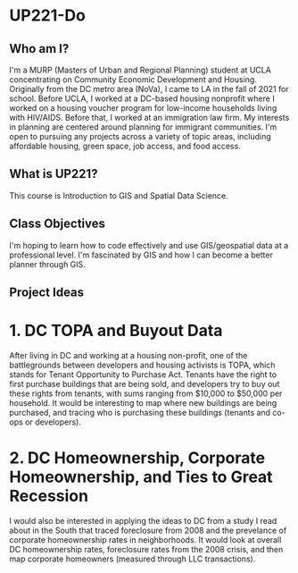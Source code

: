 # UP221-Do
## Who am I?
I'm a MURP (Masters of Urban and Regional Planning) student at UCLA concentrating on Community Economic Development and Housing. Originally from the DC metro area (NoVa), I came to LA in the fall of 2021 for school. Before UCLA, I worked at a DC-based housing nonprofit where I worked on a housing voucher program for low-income households living with HIV/AIDS. Before that, I worked at an immigration law firm. My interests in planning are centered around planning for immigrant communities. I'm open to pursuing any projects across a variety of topic areas, including affordable housing, green space, job access, and food access.
## What is UP221?
This course is Introduction to GIS and Spatial Data Science.
## Class Objectives
I'm hoping to learn how to code effectively and use GIS/geospatial data at a professional level. I'm fascinated by GIS and how I can become a better planner through GIS.
## Project Ideas
# 1. DC TOPA and Buyout Data
After living in DC and working at a housing non-profit, one of the battlegrounds between developers and housing activists is TOPA, which stands for Tenant Opportunity to Purchase Act. Tenants have the right to first purchase buildings that are being sold, and developers try to buy out these rights from tenants, with sums ranging from $10,000 to $50,000 per household. It would be interesting to map where new buildings are being purchased, and tracing who is purchasing these buildings (tenants and co-ops or developers).
# 2. DC Homeownership, Corporate Homeownership, and Ties to Great Recession
I would also be interested in applying the ideas to DC from a study I read about in the South that traced foreclosure from 2008 and the prevelance of corporate homeownership rates in neighborhoods. It would look at overall DC homeownership rates, foreclosure rates from the 2008 crisis, and then map corporate homeowners (measured through LLC transactions).
